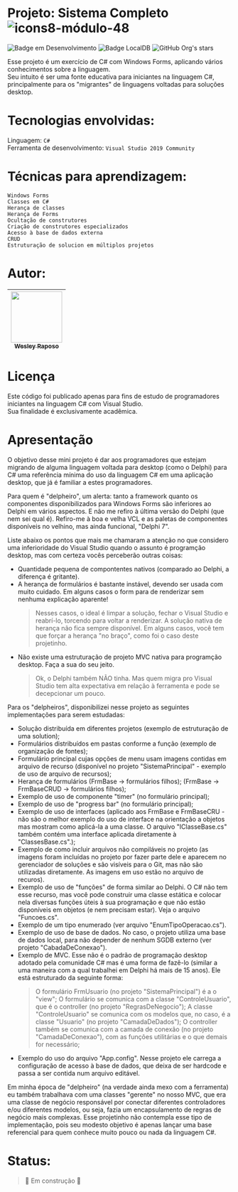 # Projeto: Sistema Completo ![icons8-módulo-48](https://user-images.githubusercontent.com/50245831/215336291-89542dc0-41b4-4d9b-b4e4-5e250c7e3092.png)

![Badge em Desenvolvimento](https://img.shields.io/badge/Visual%20Studio-Microsoft-blue)
![Badge LocalDB](https://img.shields.io/badge/Database-LocalDB-orange)
![GitHub Org's stars](https://img.shields.io/github/stars/wesleyRaposo?style=social)

Esse projeto é um exercício de C# com Windows Forms, aplicando vários conhecimentos sobre a linguagem.  
Seu intuito é ser uma fonte educativa para iniciantes na linguagem C#, principalmente para os "migrantes" de linguagens voltadas para soluções desktop.

# Tecnologias envolvidas:

Linguagem: ```C#```  
Ferramenta de desenvolvimento: ```Visual Studio 2019 Community```  

# Técnicas para aprendizagem:

```Windows Forms```  
```Classes em C#```  
```Herança de classes```  
```Herança de Forms```  
```Ocultação de construtores```  
```Criação de construtores especializados```  
```Acesso à base de dados externa```  
```CRUD```  
```Estruturação de solucion em múltiplos projetos```  


# Autor:

| [<img src="https://avatars.githubusercontent.com/u/50245831?v=4" width=115><br><sub>Wesley Raposo</sub>](https://github.com/wesleyRaposo) 
| :---: |


# Licença

Este código foi publicado apenas para fins de estudo de programadores iniciantes na linguagem C# com Visual Studio.  
Sua finalidade é exclusivamente acadêmica.  


# Apresentação

O objetivo desse mini projeto é dar aos programadores que estejam migrando de alguma linguagem voltada para desktop (como o Delphi) para C# uma referência mínima do uso da linguagem C# em uma aplicação desktop, que já é familiar a estes programadores.

Para quem é "delpheiro", um alerta: tanto a framework quanto os componentes disponibilizados para Windows Forms são inferiores ao Delphi em vários aspectos.
E não me refiro à última versão do Delphi (que nem sei qual é). Refiro-me à boa e velha VCL e as paletas de componentes disponíveis no velhino, mas ainda funcional, "Delphi 7".

Liste abaixo os pontos que mais me chamaram a atenção no que considero uma inferioridade do Visual Studio quando o assunto é programção desktop, mas com certeza vocês perceberão outras coisas:
- Quantidade pequena de compontentes nativos (comparado ao Delphi, a diferença é gritante).
- A herança de formulários é bastante instável, devendo ser usada com muito cuidado. Em alguns casos o form para de renderizar sem nenhuma explicação aparente!
  > Nesses casos, o ideal é limpar a solução, fechar o Visual Studio e reabrí-lo, torcendo para voltar a renderizar.
  > A solução nativa de herança não fica sempre disponível. Em alguns casos, você tem que forçar a herança "no braço", como foi o caso deste projetinho.
- Não existe uma estruturação de projeto MVC nativa para programção desktop. Faça a sua do seu jeito.
  > Ok, o Delphi também NÃO tinha. Mas quem migra pro Visual Studio tem alta expectativa em relação à ferramenta e pode se decepcionar um pouco.  
 
Para os "delpheiros", disponibilizei nesse projeto as seguintes implementações para serem estudadas:
- Solução distribuída em diferentes projetos (exemplo de estruturação de uma solution);
- Formulários distribuídos em pastas conforme a função (exemplo de organização de fontes);
- Formulário principal cujas opções de menu usam imagens contidas em arquivo de recurso (disponível no projeto "SistemaPrincipal" - exemplo de uso de arquivo de recursos);
- Herança de formulários (FrmBase -> formulários filhos);
                         (FrmBase -> FrmBaseCRUD -> formulários filhos);
- Exemplo de uso de componente "timer" (no formulário principal);
- Exemplo de uso de "progress bar" (no formulário principal);
- Exemplo de uso de interfaces (aplicado aos FrmBase e FrmBaseCRU - não são o melhor exemplo do uso de interface na orientação a objetos mas mostram como aplicá-la a uma classe. O arquivo "IClasseBase.cs" também contém uma interface aplicada diretamente à "ClassesBase.cs".);
- Exemplo de como incluir arquivos não compiláveis no projeto (as imagens foram incluídas no projeto por fazer parte dele e aparecem no gerenciador de soluções e são visíveis para o Git, mas não são utilizadas diretamente. As imagens em uso estão no arquivo de recuros).
- Exemplo de uso de "funções" de forma similar ao Delphi. O C# não tem esse recurso, mas você pode construir uma classe estática e colocar nela diversas funções úteis à sua programação e que não estão disponíveis em objetos (e nem precisam estar). Veja o arquivo "Funcoes.cs".
- Exemplo de um tipo enumerado (ver arquivo "EnumTipoOperacao.cs").
- Exemplo de uso de base de dados. No caso, o projeto utiliza uma base de dados local, para não depender de nenhum SGDB externo (ver projeto "CabadaDeConexao").
- Exemplo de MVC. Esse não é o padrão de programação desktop adotado pela comunidade C# mas é uma forma de fazê-lo (similar a uma maneira com a qual trabalhei em Delphi há mais de 15 anos).
  Ele está estruturado da seguinte forma:
  > O formulário FrmUsuario (no projeto "SistemaPrincipal") é a o "view";
  > O formulário se comunica com a classe "ControleUsuario", que é o controller (no projeto "RegrasDeNegocio");
  > A classe "ControleUsuario" se comunica com os modelos que, no caso, é a classe "Usuario" (no projeto "CamadaDeDados");
    O controller também se comunica com a camada de conexão (no projeto "CamadaDeConexao"), com as funções utilitárias e o que demais for necessário;
- Exemplo do uso do arquivo "App.config". Nesse projeto ele carrega a configuração de acesso à base de dados, que deixa de ser hardcode e passa a ser contida num arquivo editável.  

Em minha época de "delpheiro" (na verdade ainda mexo com a ferramenta) eu também trabalhava com uma classes "gerente" no nosso MVC, que era uma classe de negócio responsável por conectar diferentes controladores e/ou diferentes modelos, ou seja, fazia um encapsulamento de regras de negócio mais complexas. Esse projetinho não contempla esse tipo de implementação, pois seu modesto objetivo é apenas lançar uma base referencial para quem conhece muito pouco ou nada da linguagem C#.

# Status:

> :construction: Em construção :construction:
